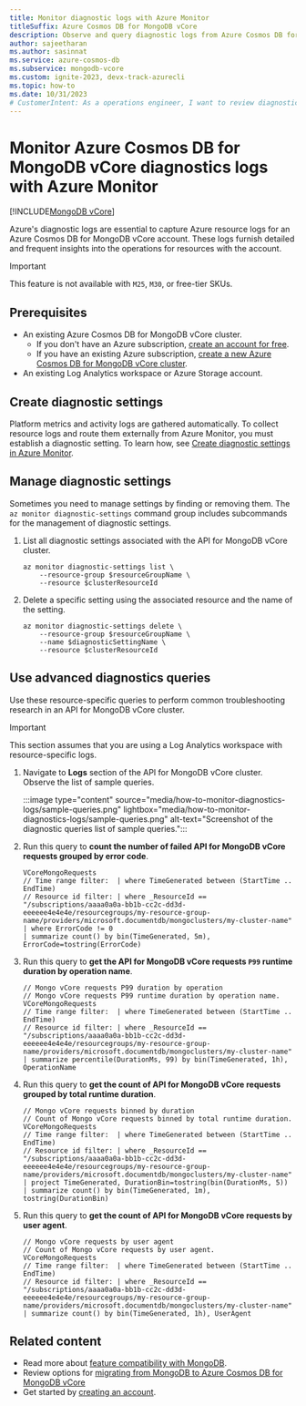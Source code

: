 ```yaml
---
title: Monitor diagnostic logs with Azure Monitor
titleSuffix: Azure Cosmos DB for MongoDB vCore
description: Observe and query diagnostic logs from Azure Cosmos DB for MongoDB vCore using Azure Monitor Log Analytics.
author: sajeetharan
ms.author: sasinnat
ms.service: azure-cosmos-db
ms.subservice: mongodb-vcore
ms.custom: ignite-2023, devx-track-azurecli
ms.topic: how-to
ms.date: 10/31/2023
# CustomerIntent: As a operations engineer, I want to review diagnostic logs so that I troubleshoot issues as they occur.
---
```


# Monitor Azure Cosmos DB for MongoDB vCore diagnostics logs with Azure Monitor

[!INCLUDE[MongoDB vCore](~/reusable-content/ce-skilling/azure/includes/cosmos-db/includes/appliesto-mongodb-vcore.md)]

Azure's diagnostic logs are essential to capture Azure resource logs for an Azure Cosmos DB for MongoDB vCore account. These logs furnish detailed and frequent insights into the operations for resources with the account.

> [!IMPORTANT]
> This feature is not available with `M25`, `M30`, or free-tier SKUs.

## Prerequisites

- An existing Azure Cosmos DB for MongoDB vCore cluster.
  - If you don't have an Azure subscription, [create an account for free](https://azure.microsoft.com/free).
  - If you have an existing Azure subscription, [create a new Azure Cosmos DB for MongoDB vCore cluster](quickstart-portal.md).
- An existing Log Analytics workspace or Azure Storage account.

## Create diagnostic settings

Platform metrics and activity logs are gathered automatically. To collect resource logs and route them externally from Azure Monitor, you must establish a diagnostic setting. To learn how, see [Create diagnostic settings in Azure Monitor](/azure/azure-monitor/essentials/create-diagnostic-settings?tabs=cli).

## Manage diagnostic settings

Sometimes you need to manage settings by finding or removing them. The `az monitor diagnostic-settings` command group includes subcommands for the management of diagnostic settings.

1. List all diagnostic settings associated with the API for MongoDB vCore cluster.

    ```azurecli
    az monitor diagnostic-settings list \
        --resource-group $resourceGroupName \
        --resource $clusterResourceId
    ```

1. Delete a specific setting using the associated resource and the name of the setting.

    ```azurecli
    az monitor diagnostic-settings delete \
        --resource-group $resourceGroupName \
        --name $diagnosticSettingName \
        --resource $clusterResourceId
    ```

## Use advanced diagnostics queries

Use these resource-specific queries to perform common troubleshooting research in an API for MongoDB vCore cluster.

> [!IMPORTANT]
> This section assumes that you are using a Log Analytics workspace with resource-specific logs.

1. Navigate to **Logs** section of the API for MongoDB vCore cluster. Observe the list of sample queries.

    :::image type="content" source="media/how-to-monitor-diagnostics-logs/sample-queries.png" lightbox="media/how-to-monitor-diagnostics-logs/sample-queries.png" alt-text="Screenshot of the diagnostic queries list of sample queries.":::

1. Run this query to **count the number of failed API for MongoDB vCore requests grouped by error code**.

    ```Kusto
    VCoreMongoRequests
    // Time range filter:  | where TimeGenerated between (StartTime .. EndTime)
    // Resource id filter: | where _ResourceId == "/subscriptions/aaaa0a0a-bb1b-cc2c-dd3d-eeeeee4e4e4e/resourcegroups/my-resource-group-name/providers/microsoft.documentdb/mongoclusters/my-cluster-name"
    | where ErrorCode != 0
    | summarize count() by bin(TimeGenerated, 5m), ErrorCode=tostring(ErrorCode)
    ```

1. Run this query to **get the API for MongoDB vCore requests `P99` runtime duration by operation name**.

    ```Kusto
    // Mongo vCore requests P99 duration by operation 
    // Mongo vCore requests P99 runtime duration by operation name. 
    VCoreMongoRequests
    // Time range filter:  | where TimeGenerated between (StartTime .. EndTime)
    // Resource id filter: | where _ResourceId == "/subscriptions/aaaa0a0a-bb1b-cc2c-dd3d-eeeeee4e4e4e/resourcegroups/my-resource-group-name/providers/microsoft.documentdb/mongoclusters/my-cluster-name"
    | summarize percentile(DurationMs, 99) by bin(TimeGenerated, 1h), OperationName
    ```

1. Run this query to **get the count of API for MongoDB vCore requests grouped by total runtime duration**.

    ```Kusto
    // Mongo vCore requests binned by duration 
    // Count of Mongo vCore requests binned by total runtime duration. 
    VCoreMongoRequests
    // Time range filter:  | where TimeGenerated between (StartTime .. EndTime)
    // Resource id filter: | where _ResourceId == "/subscriptions/aaaa0a0a-bb1b-cc2c-dd3d-eeeeee4e4e4e/resourcegroups/my-resource-group-name/providers/microsoft.documentdb/mongoclusters/my-cluster-name"
    | project TimeGenerated, DurationBin=tostring(bin(DurationMs, 5))
    | summarize count() by bin(TimeGenerated, 1m), tostring(DurationBin)
    ```

1. Run this query to **get the count of API for MongoDB vCore requests by user agent**.

    ```Kusto
    // Mongo vCore requests by user agent 
    // Count of Mongo vCore requests by user agent. 
    VCoreMongoRequests
    // Time range filter:  | where TimeGenerated between (StartTime .. EndTime)
    // Resource id filter: | where _ResourceId == "/subscriptions/aaaa0a0a-bb1b-cc2c-dd3d-eeeeee4e4e4e/resourcegroups/my-resource-group-name/providers/microsoft.documentdb/mongoclusters/my-cluster-name"
    | summarize count() by bin(TimeGenerated, 1h), UserAgent
    ```

## Related content

- Read more about [feature compatibility with MongoDB](compatibility.md).
- Review options for [migrating from MongoDB to Azure Cosmos DB for MongoDB vCore](migration-options.md)
- Get started by [creating an account](quickstart-portal.md).
